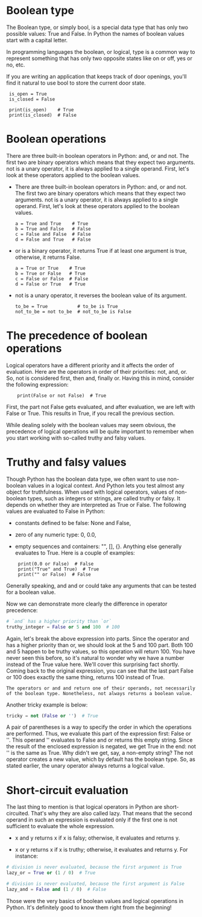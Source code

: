 # Boolean type
The Boolean type, or simply bool, is a special data type that has only two possible values: True and False. In Python the names of boolean values start with a capital letter.

In programming languages the boolean, or logical, type is a common way to represent something that has only two opposite states like on or off, yes or no, etc.

If you are writing an application that keeps track of door openings, you'll find it natural to use bool to store the current door state.
     
     is_open = True
     is_closed = False

     print(is_open)    # True
     print(is_closed)  # False
# Boolean operations
There are three built-in boolean operators in Python: and, or and not. The first two are binary operators which means that they expect two arguments. not is a unary operator, it is always applied to a single operand. First, let's look at these operators applied to the boolean values.
 - There are three built-in boolean operators in Python: and, or and not. The first two are binary operators which means that they expect two arguments. not is a unary operator, it is always applied to a single operand. First, let's look at these operators applied to the boolean values.
       
       a = True and True    # True
       b = True and False   # False
       c = False and False  # False
       d = False and True   # False
 - or is a binary operator, it returns True if at least one argument is true, otherwise, it returns False.
         
       a = True or True    # True
       b = True or False   # True
       c = False or False  # False
       d = False or True   # True
 - not is a unary operator, it reverses the boolean value of its argument.
              
       to_be = True           # to_be is True
       not_to_be = not to_be  # not_to_be is False
# The precedence of boolean operations
Logical operators have a different priority and it affects the order of evaluation. Here are the operators in order of their priorities: not, and, or. So, not is considered first, then and, finally or. Having this in mind, consider the following expression:
        
        print(False or not False)  # True
        
 First, the part not False gets evaluated, and after evaluation, we are left with False or True. This results in True, if you recall the previous section.

While dealing solely with the boolean values may seem obvious, the precedence of logical operations will be quite important to remember when you start working with so-called truthy and falsy values.
# Truthy and falsy values
Though Python has the boolean data type, we often want to use non-boolean values in a logical context. And Python lets you test almost any object for truthfulness. When used with logical operators, values of non-boolean types, such as integers or strings, are called truthy or falsy. It depends on whether they are interpreted as True or False.
The following values are evaluated to False in Python:

 - constants defined to be false: None and False,
 - zero of any numeric type: 0, 0.0,
 - empty sequences and containers: "", [], {}.
Anything else generally evaluates to True. Here is a couple of examples:
        
        print(0.0 or False)  # False
        print("True" and True)  # True
        print("" or False)  # False
Generally speaking, and and or could take any arguments that can be tested for a boolean value.

Now we can demonstrate more clearly the difference in operator precedence:
```python
# `and` has a higher priority than `or`
truthy_integer = False or 5 and 100  # 100
```   
Again, let's break the above expression into parts. Since the operator and has a higher priority than or, we should look at the 5 and 100 part. Both 100 and 5 happen to be truthy values, so this operation will return 100. You have never seen this before, so it's natural to wonder why we have a number instead of the True value here. We'll cover this surprising fact shortly. Coming back to the original expression, you can see that the last part False or 100 does exactly the same thing, returns 100 instead of True.
```
The operators or and and return one of their operands, not necessarily of the boolean type. Nonetheless, not always returns a boolean value.
```
Another tricky example is below:

```python
tricky = not (False or '')  # True
```
A pair of parentheses is a way to specify the order in which the operations are performed. Thus, we evaluate this part of the expression first: False or ''. This operand '' evaluates to False and or returns this empty string. Since the result of the enclosed expression is negated, we get True in the end: not '' is the same as True. Why didn't we get, say, a non-empty string? The not operator creates a new value, which by default has the boolean type. So, as stated earlier, the unary operator always returns a logical value.
# Short-circuit evaluation
The last thing to mention is that logical operators in Python are short-circuited. That's why they are also called lazy. That means that the second operand in such an expression is evaluated only if the first one is not sufficient to evaluate the whole expression.

- x and y returns x if x is falsy; otherwise, it evaluates and returns y.

- x or y returns x if x is truthy; otherwise, it evaluates and returns y.
For instance:
```python
# division is never evaluated, because the first argument is True
lazy_or = True or (1 / 0)  # True

# division is never evaluated, because the first argument is False
lazy_and = False and (1 / 0)  # False
```
Those were the very basics of boolean values and logical operations in Python. It's definitely good to know them right from the beginning!
